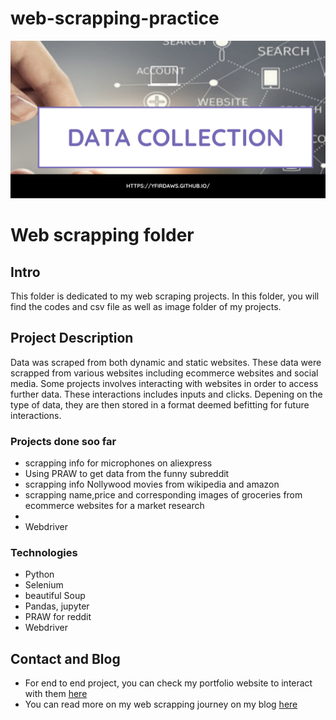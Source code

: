 # web-scrapping-practice
![](https://github.com/yfirdaws/web-scrapping/blob/main/DATA%20COLLECTION.png)

# Web scrapping folder

##  Intro
This folder is dedicated to my web scraping projects. In this folder, you will find the codes and csv file as well as image folder of my projects.


## Project Description
Data was scraped from  both dynamic and static websites. These data were scrapped from various websites including ecommerce websites and social media. Some projects involves interacting with websites in order to access further data. These interactions includes inputs and clicks. Depening on the type of data, they are then stored in a format deemed befitting for future interactions.


### Projects done soo far
* scrapping info for microphones on aliexpress
* Using PRAW to get data from the funny subreddit
* scrapping info  Nollywood movies from wikipedia and amazon
* scrapping name,price and corresponding images of groceries from ecommerce websites for a market research 
* 
* Webdriver


### Technologies
* Python
* Selenium
* beautiful Soup
* Pandas, jupyter
* PRAW for reddit
* Webdriver




## Contact and Blog
* For end to end project, you can check my portfolio website to interact with them [here](https://yfirdaws.github.io/)
* You can read more on my web scrapping journey on my blog [here](https://datasciencewithfiddy.wordpress.com/?s=web+scrapping)

